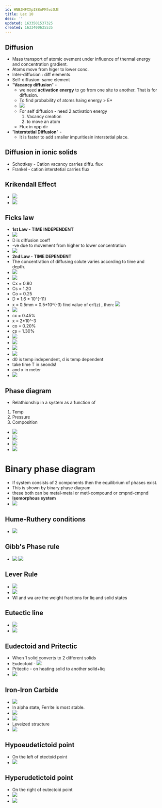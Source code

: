 ```yaml
---
id: HNBJMFXXpI8BnPMfwzOJh
title: Lec 10
desc: ''
updated: 1633501537325
created: 1633400635535
---
```


## Diffusion
* Mass transport of atomic ovement under influence of thermal energy and concentration gradient.
* Atoms move from higer to lower conc.
* Inter-diffusion : diff elements
* Self-diffusion: same element
* "**Vacancy diffusion**" - 
    * we need **activation energy** to go from one site to another. That is for diffusion. 
    * To find probability of atoms haing energy > E*
    * ![](/assets/images/2021-10-05-08-31-46.png)
    * For self diffusion - need 2 activation energy
        1. Vacancy creation  
        2. to move an atom
    * Flux in opp dir
* "**Interstetial Diffusion**" -
    * It is faster to add smaller impuritiesin interstetial place.
## Diffusion in ionic solids
* Schottkey - Cation vacancy carries diffu. flux
* Frankel - cation interstetial carries flux
## Krikendall Effect
* ![](/assets/images/2021-10-05-08-06-58.png)
* ![](/assets/images/2021-10-05-08-08-07.png)

## Ficks law
* **1st Law -** **TIME INDEPENDENT**
* ![](/assets/images/2021-10-05-08-12-44.png)
* D is diffusion coeff
* -ve due to movement from higher to lower concentration
*  ![](/assets/images/2021-10-05-08-25-47.png)
* **2nd Law -** **TIME DEPENDENT**
* The concentration of diffusing solute varies according to time and depth.
* ![](/assets/images/2021-10-05-10-44-44.png)
* ![](/assets/images/2021-10-05-10-46-15.png)
* Cx = 0.80
* Cs = 1.20
* Co = 0.25
* D = 1.6 * 10^(-11)
* x = 0.5mm = 0.5*10^(-3)
find value of erf(z) , then:
![](/assets/images/2021-10-05-10-57-15.png)
* ![](/assets/images/2021-10-05-11-52-56.png)
* cx = 0.45%
* x = 2*10^-3
* co = 0.20%
* cs = 1.30%
* ![](/assets/images/2021-10-05-11-57-10.png)
* ![](/assets/images/2021-10-05-11-57-44.png)
* ![](/assets/images/2021-10-05-11-58-32.png)
* ![](/assets/images/2021-10-05-12-03-24.png)
* d0 is temp independent, d is temp dependent
* take time T in seonds!
* and x in meter
* ![](/assets/images/2021-10-05-12-39-39.png)
## Phase diagram
* Relathionship in a system as a function of
1. Temp
2. Pressure
3. Composition
* ![](/assets/images/2021-10-05-16-41-02.png)
* ![](/assets/images/2021-10-05-16-41-54.png)
* ![](/assets/images/2021-10-05-19-07-36.png)
* ![](/assets/images/2021-10-05-19-45-24.png)
# Binary phase diagram
* If system consists of 2 ocmponents then the equilibrium of phases exist. 
* This is shown by binary phase diagram
* these both can be metal-metal or metl-compound or cmpnd-cmpnd
* **Isomorphous system**
* ![](/assets/images/2021-10-05-21-58-27.png) 
## Hume-Ruthery conditions
* ![](/assets/images/2021-10-05-22-00-10.png)
## Gibb's Phase rule
* ![](/assets/images/2021-10-05-22-05-52.png)
![](/assets/images/2021-10-05-22-23-40.png)
## Lever Rule
* ![](/assets/images/2021-10-05-22-26-43.png)
* ![](/assets/images/2021-10-05-22-29-13.png)
* Wl and wa are the weight fractions for liq and solid states
## Eutectic line
* ![](/assets/images/2021-10-05-22-52-53.png)
* ![](/assets/images/2021-10-06-08-25-45.png)
## Eudectoid and Pritectic
*  When 1 solid converts to 2 different solids
* Eudectoid - ![](/assets/images/2021-10-06-08-39-44.png)
* Pritectic - on heating solid to another solid+liq
* ![](/assets/images/2021-10-06-08-42-44.png)
## Iron-Iron Carbide
* ![](/assets/images/2021-10-06-11-36-12.png)
* In alpha state, Ferrite is most stable.
* ![](/assets/images/2021-10-06-11-43-49.png)
* ![](/assets/images/2021-10-06-11-44-48.png)
*  Leveized structure
* ![](/assets/images/2021-10-06-11-46-42.png)
## Hypoeudetictoid point
* On the left of etectoid point
* ![](/assets/images/2021-10-06-11-50-31.png)
## Hyperudetictoid point
* On the right of eutectoid point
* ![](/assets/images/2021-10-06-11-53-58.png)
* ![](/assets/images/2021-10-06-11-55-34.png)